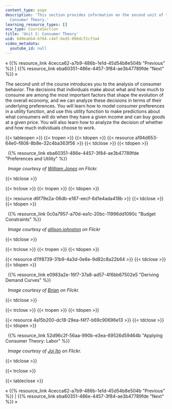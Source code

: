 ```yaml
---
content_type: page
description: 'This section provides information on the second unit of the course:
  Consumer Theory.'
learning_resource_types: []
ocw_type: CourseSection
title: 'Unit 2: Consumer Theory'
uid: 6d0eabb4-bf84-c44f-6ed5-096dcf2cf3a4
video_metadata:
  youtube_id: null
---
```


« {{% resource_link 4cecca62-a7b9-486b-1e1d-45d54b8e504b "Previous" %}} | {{% resource_link eba60351-486e-4457-3f84-ae3b47789fde "Next" %}} »

The second unit of the course introduces you to the analysis of consumer behavior. The decisions that individuals make about what and how much to consume are among the most important factors that shape the evolution of the overall economy, and we can analyze these decisions in terms of their underlying preferences. You will learn how to model consumer preferences in a utility function, and use this utility function to make predictions about what consumers will do when they have a given income and can buy goods at a given price. You will also learn how to analyze the decision of whether and how much individuals choose to work.

{{< tableopen >}}
{{< tropen >}}
{{< tdopen >}}
{{< resource a194d653-64e0-f808-8b8e-32c4ba363f56 >}}
{{< tdclose >}}
{{< tdopen >}}


  {{% resource_link eba60351-486e-4457-3f84-ae3b47789fde "Preferences and Utility" %}}

  _Image courtesy of [William Jones](http://www.flickr.com/photos/fritish/3357925979/) on Flickr._


{{< tdclose >}}

{{< trclose >}}
{{< tropen >}}
{{< tdopen >}}
  
{{< resource d6f79e2a-06db-e187-eecf-6d1e4ada418b >}}
{{< tdclose >}}
{{< tdopen >}}


  {{% resource_link 0c0a7957-a70d-ea1c-20bc-11996dd1090c "Budget Constraints" %}}

  _Image courtesy of [allison.johnston](http://www.flickr.com/photos/allisonjohnstonn/6332964795/in/photostream/) on Flickr_


{{< tdclose >}}

{{< trclose >}}
{{< tropen >}}
{{< tdopen >}}
  
{{< resource d11f8739-31b9-4a3d-0e6e-9d82c8a22b64 >}}
{{< tdclose >}}
{{< tdopen >}}


  {{% resource_link e0983a2e-16f7-37a8-ad57-4f6bb67502e5 "Deriving Demand Curves" %}}

  _Image courtesy of [Brian](http://www.flickr.com/photos/ncreedplayer/4459054998/) on Flickr._


{{< tdclose >}}

{{< trclose >}}
{{< tropen >}}
{{< tdopen >}}
  
{{< resource 4a15b200-dc18-29ea-f4f7-b69c90696e13 >}}
{{< tdclose >}}
{{< tdopen >}}


  {{% resource_link 52d96c2f-56aa-990b-e3ea-69526d59464b "Applying Consumer Theory: Labor" %}}

  _Image courtesy of [Joi Ito](http://www.flickr.com/photos/joi/9913697/) on Flickr._


{{< tdclose >}}

{{< trclose >}}

{{< tableclose >}}

« {{% resource_link 4cecca62-a7b9-486b-1e1d-45d54b8e504b "Previous" %}} | {{% resource_link eba60351-486e-4457-3f84-ae3b47789fde "Next" %}} »